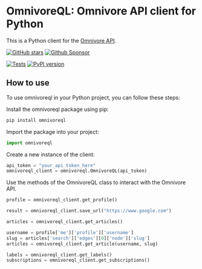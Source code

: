# OmnivoreQL: Omnivore API client for Python

This is a Python client for the [Omnivore API](https://omnivore.app).

[![GitHub stars](https://img.shields.io/github/stars/yazdipour/omnivoreql.svg?style=social&label=Star)](https://github.com/yazdipour/omnivoreql/stargazers)
[![Github Sponsor](https://img.shields.io/static/v1?label=Sponsor&message=%E2%9D%A4&logo=GitHub&color=%23fe8e86)](https://github.com/sponsors/yazdipour)

[![Tests](https://github.com/yazdipour/OmnivoreQL/actions/workflows/test.yml/badge.svg)](https://github.com/yazdipour/OmnivoreQL/actions/workflows/test.yml)
[![PyPI version](https://badge.fury.io/py/omnivoreql.svg)](https://pypi.org/project/omnivoreql/)

## How to use

To use omnivoreql in your Python project, you can follow these steps:

Install the omnivoreql package using pip:

```bash
pip install omnivoreql
```

Import the package into your project:

```python
import omnivoreql
```

Create a new instance of the client:

```python
api_token = "your_api_token_here"
omnivoreql_client = omnivoreql.OmnivoreQL(api_token)
```

Use the methods of the OmnivoreQL class to interact with the Omnivore API. 

```python
profile = omnivoreql_client.get_profile()

result = omnivoreql_client.save_url("https://www.google.com")

articles = omnivoreql_client.get_articles()

username = profile['me']['profile']['username']
slug = articles['search']['edges'][0]['node']['slug']
articles = omnivoreql_client.get_article(username, slug)

labels = omnivoreql_client.get_labels()
subscriptions = omnivoreql_client.get_subscriptions()
```
